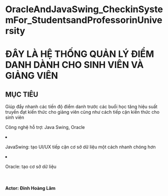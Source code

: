 # OracleAndJavaSwing_CheckinSystemFor_StudentsandProfessorinUniversity


<h1>ĐÂY LÀ HỆ THỐNG QUẢN LÝ ĐIỂM DANH DÀNH CHO SINH VIÊN VÀ GIẢNG VIÊN</h1>
<h2>MỤC TIÊU</h2>
<p>Giúp đẩy nhanh các tiến độ điểm danh trước các buổi học tăng hiệu suất truyền đạt kiến thức cho giảng viên cũng như cách tiếp cận kiến thức cho sinh viên</p>

<p>
  Công nghệ hỗ trợ: Java Swing, Oracle
</p>
<li>
  <p>JavaSwing: tạo UI/UX tiếp cận cơ sở dữ liệu một cách nhanh chóng hơn</p>
</li>
<li>
  <p>Oracle: tạo cơ sở dữ liệu</p>
</li>

</br>
<h4>Actor: Đinh Hoàng Lâm</h4>
